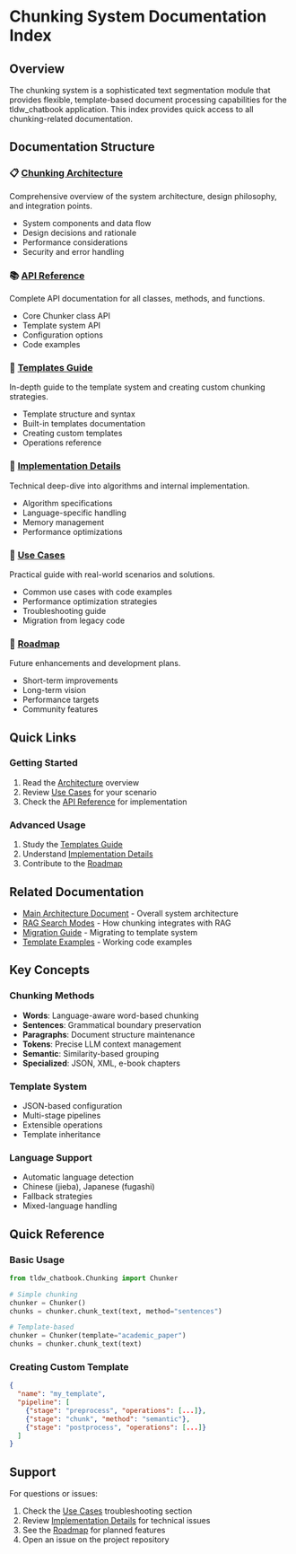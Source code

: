 # Chunking System Documentation Index

## Overview

The chunking system is a sophisticated text segmentation module that provides flexible, template-based document processing capabilities for the tldw_chatbook application. This index provides quick access to all chunking-related documentation.

## Documentation Structure

### 📋 [Chunking Architecture](Chunking_Architecture.md)
Comprehensive overview of the system architecture, design philosophy, and integration points.
- System components and data flow
- Design decisions and rationale
- Performance considerations
- Security and error handling

### 📚 [API Reference](Chunking_API_Reference.md)
Complete API documentation for all classes, methods, and functions.
- Core Chunker class API
- Template system API
- Configuration options
- Code examples

### 🎨 [Templates Guide](Chunking_Templates_Guide.md)
In-depth guide to the template system and creating custom chunking strategies.
- Template structure and syntax
- Built-in templates documentation
- Creating custom templates
- Operations reference

### 🔧 [Implementation Details](Chunking_Implementation_Details.md)
Technical deep-dive into algorithms and internal implementation.
- Algorithm specifications
- Language-specific handling
- Memory management
- Performance optimizations

### 💼 [Use Cases](Chunking_Use_Cases.md)
Practical guide with real-world scenarios and solutions.
- Common use cases with code examples
- Performance optimization strategies
- Troubleshooting guide
- Migration from legacy code

### 🚀 [Roadmap](Chunking_Roadmap.md)
Future enhancements and development plans.
- Short-term improvements
- Long-term vision
- Performance targets
- Community features

## Quick Links

### Getting Started
1. Read the [Architecture](Chunking_Architecture.md) overview
2. Review [Use Cases](Chunking_Use_Cases.md) for your scenario
3. Check the [API Reference](Chunking_API_Reference.md) for implementation

### Advanced Usage
1. Study the [Templates Guide](Chunking_Templates_Guide.md)
2. Understand [Implementation Details](Chunking_Implementation_Details.md)
3. Contribute to the [Roadmap](Chunking_Roadmap.md)

## Related Documentation

- [Main Architecture Document](../Architecture_and_Design.md) - Overall system architecture
- [RAG Search Modes](../../Development/rag_search_modes.md) - How chunking integrates with RAG
- [Migration Guide](../../../tldw_chatbook/Chunking/MIGRATION_GUIDE.md) - Migrating to template system
- [Template Examples](../../../tldw_chatbook/Chunking/templates/example_usage.py) - Working code examples

## Key Concepts

### Chunking Methods
- **Words**: Language-aware word-based chunking
- **Sentences**: Grammatical boundary preservation
- **Paragraphs**: Document structure maintenance
- **Tokens**: Precise LLM context management
- **Semantic**: Similarity-based grouping
- **Specialized**: JSON, XML, e-book chapters

### Template System
- JSON-based configuration
- Multi-stage pipelines
- Extensible operations
- Template inheritance

### Language Support
- Automatic language detection
- Chinese (jieba), Japanese (fugashi)
- Fallback strategies
- Mixed-language handling

## Quick Reference

### Basic Usage
```python
from tldw_chatbook.Chunking import Chunker

# Simple chunking
chunker = Chunker()
chunks = chunker.chunk_text(text, method="sentences")

# Template-based
chunker = Chunker(template="academic_paper")
chunks = chunker.chunk_text(text)
```

### Creating Custom Template
```json
{
  "name": "my_template",
  "pipeline": [
    {"stage": "preprocess", "operations": [...]},
    {"stage": "chunk", "method": "semantic"},
    {"stage": "postprocess", "operations": [...]}
  ]
}
```

## Support

For questions or issues:
1. Check the [Use Cases](Chunking_Use_Cases.md) troubleshooting section
2. Review [Implementation Details](Chunking_Implementation_Details.md) for technical issues
3. See the [Roadmap](Chunking_Roadmap.md) for planned features
4. Open an issue on the project repository
